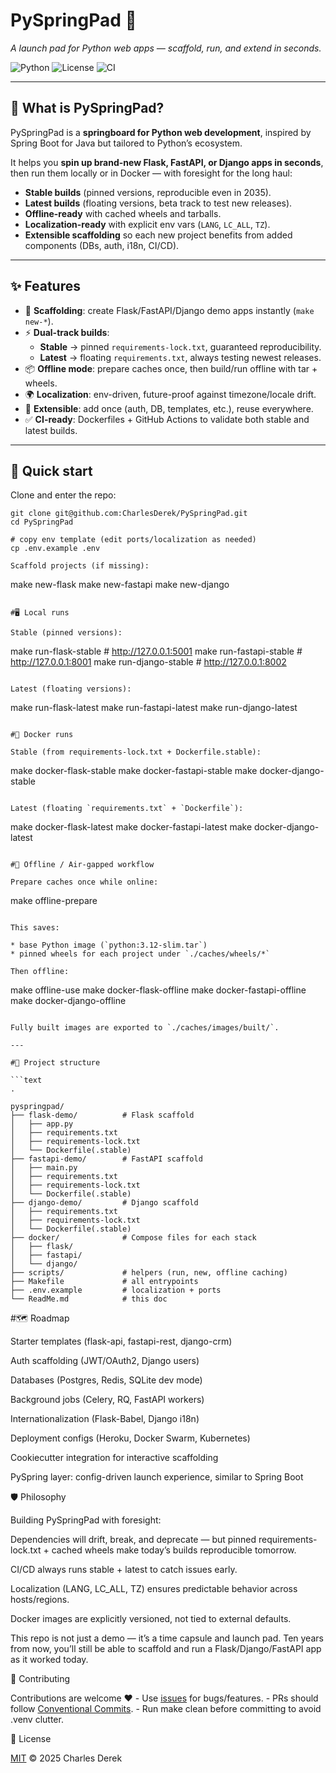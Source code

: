 # PySpringPad 🚀  
*A launch pad for Python web apps — scaffold, run, and extend in seconds.*

![Python](https://img.shields.io/badge/python-3.12+-blue.svg)
![License](https://img.shields.io/badge/license-MIT-green.svg)
![CI](https://github.com/<your-username>/<your-repo>/actions/workflows/ci.yml/badge.svg)

---

## 🌱 What is PySpringPad?

PySpringPad is a **springboard for Python web development**, inspired by Spring Boot for Java but tailored to Python’s ecosystem.  

It helps you **spin up brand-new Flask, FastAPI, or Django apps in seconds**, then run them locally or in Docker — with foresight for the long haul:

- **Stable builds** (pinned versions, reproducible even in 2035).  
- **Latest builds** (floating versions, beta track to test new releases).  
- **Offline-ready** with cached wheels and tarballs.  
- **Localization-ready** with explicit env vars (`LANG`, `LC_ALL`, `TZ`).  
- **Extensible scaffolding** so each new project benefits from added components (DBs, auth, i18n, CI/CD).

---

## ✨ Features

- 🔨 **Scaffolding**: create Flask/FastAPI/Django demo apps instantly (`make new-*`).  
- ⚡ **Dual-track builds**:  
  - **Stable** → pinned `requirements-lock.txt`, guaranteed reproducibility.  
  - **Latest** → floating `requirements.txt`, always testing newest releases.  
- 📦 **Offline mode**: prepare caches once, then build/run offline with tar + wheels.  
- 🌍 **Localization**: env-driven, future-proof against timezone/locale drift.  
- 🧩 **Extensible**: add once (auth, DB, templates, etc.), reuse everywhere.  
- ✅ **CI-ready**: Dockerfiles + GitHub Actions to validate both stable and latest builds.  

---

## 🚀 Quick start

Clone and enter the repo:

```
git clone git@github.com:CharlesDerek/PySpringPad.git
cd PySpringPad

# copy env template (edit ports/localization as needed)
cp .env.example .env

Scaffold projects (if missing):

```
make new-flask
make new-fastapi
make new-django
```

#🖥 Local runs

Stable (pinned versions):

```
make run-flask-stable     # http://127.0.0.1:5001
make run-fastapi-stable   # http://127.0.0.1:8001
make run-django-stable    # http://127.0.0.1:8002
```

Latest (floating versions):

```
make run-flask-latest
make run-fastapi-latest
make run-django-latest
```

#🐳 Docker runs

Stable (from requirements-lock.txt + Dockerfile.stable):

```
make docker-flask-stable
make docker-fastapi-stable
make docker-django-stable
```

Latest (floating `requirements.txt` + `Dockerfile`):

```
make docker-flask-latest
make docker-fastapi-latest
make docker-django-latest
```

#📴 Offline / Air-gapped workflow

Prepare caches once while online:

```
make offline-prepare
```

This saves:

* base Python image (`python:3.12-slim.tar`)
* pinned wheels for each project under `./caches/wheels/*`

Then offline:

```
make offline-use
make docker-flask-offline
make docker-fastapi-offline
make docker-django-offline
```

Fully built images are exported to `./caches/images/built/`.

---

#📂 Project structure

```text
.

pyspringpad/
├── flask-demo/          # Flask scaffold
│   ├── app.py
│   ├── requirements.txt
│   ├── requirements-lock.txt
│   └── Dockerfile(.stable)
├── fastapi-demo/        # FastAPI scaffold
│   ├── main.py
│   ├── requirements.txt
│   ├── requirements-lock.txt
│   └── Dockerfile(.stable)
├── django-demo/         # Django scaffold
│   ├── requirements.txt
│   ├── requirements-lock.txt
│   └── Dockerfile(.stable)
├── docker/              # Compose files for each stack
│   ├── flask/
│   ├── fastapi/
│   └── django/
├── scripts/             # helpers (run, new, offline caching)
├── Makefile             # all entrypoints
├── .env.example         # localization + ports
└── ReadMe.md            # this doc

```

#🗺 Roadmap

 Starter templates (flask-api, fastapi-rest, django-crm)

 Auth scaffolding (JWT/OAuth2, Django users)

 Databases (Postgres, Redis, SQLite dev mode)

 Background jobs (Celery, RQ, FastAPI workers)

 Internationalization (Flask-Babel, Django i18n)

 Deployment configs (Heroku, Docker Swarm, Kubernetes)

 Cookiecutter integration for interactive scaffolding

 PySpring layer: config-driven launch experience, similar to Spring Boot

 🛡 Philosophy

Building PySpringPad with foresight:

Dependencies will drift, break, and deprecate — but pinned requirements-lock.txt + cached wheels make today’s builds reproducible tomorrow.

CI/CD always runs stable + latest to catch issues early.

Localization (LANG, LC_ALL, TZ) ensures predictable behavior across hosts/regions.

Docker images are explicitly versioned, not tied to external defaults.

This repo is not just a demo — it’s a time capsule and launch pad.
Ten years from now, you’ll still be able to scaffold and run a Flask/Django/FastAPI app as it worked today.

🤝 Contributing

Contributions are welcome ❤️
    - Use [issues](https://github.com/CharlesDerek/PySpringPad/issues) for bugs/features.
    - PRs should follow [Conventional Commits](https://www.conventionalcommits.org/).
    - Run make clean before committing to avoid .venv clutter.

📜 License

[MIT](https://github.com/CharlesDerek/PySpringPad/blob/main/LICENSE)
 © 2025 Charles Derek